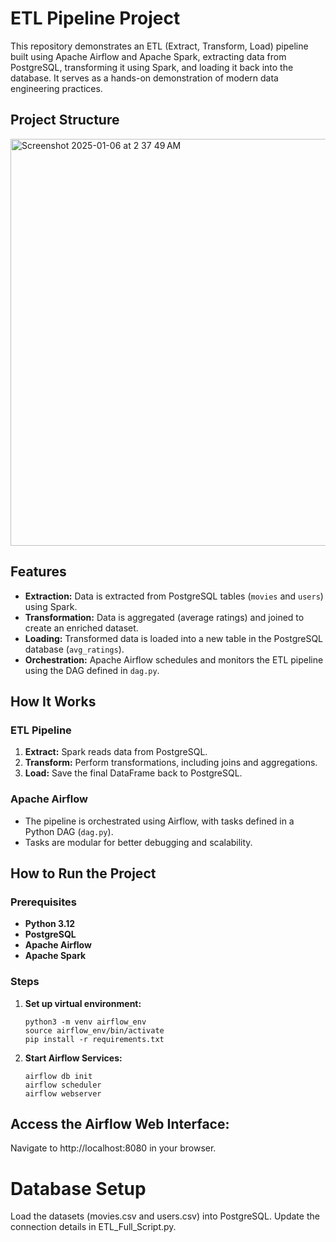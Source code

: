 # ETL Pipeline Project

This repository demonstrates an ETL (Extract, Transform, Load) pipeline built using Apache Airflow and Apache Spark, extracting data from PostgreSQL, transforming it using Spark, and loading it back into the database. It serves as a hands-on demonstration of modern data engineering practices.

## Project Structure
<img width="651" alt="Screenshot 2025-01-06 at 2 37 49 AM" src="https://github.com/user-attachments/assets/556dc737-c78f-4f7a-9e6d-0276927a4263" />



## Features

- **Extraction:** Data is extracted from PostgreSQL tables (`movies` and `users`) using Spark.
- **Transformation:** Data is aggregated (average ratings) and joined to create an enriched dataset.
- **Loading:** Transformed data is loaded into a new table in the PostgreSQL database (`avg_ratings`).
- **Orchestration:** Apache Airflow schedules and monitors the ETL pipeline using the DAG defined in `dag.py`.

## How It Works

### ETL Pipeline
1. **Extract:** Spark reads data from PostgreSQL.
2. **Transform:** Perform transformations, including joins and aggregations.
3. **Load:** Save the final DataFrame back to PostgreSQL.

### Apache Airflow
- The pipeline is orchestrated using Airflow, with tasks defined in a Python DAG (`dag.py`).
- Tasks are modular for better debugging and scalability.

## How to Run the Project

### Prerequisites
- **Python 3.12**
- **PostgreSQL**
- **Apache Airflow**
- **Apache Spark**

### Steps

1. **Set up virtual environment:**
   ```
   python3 -m venv airflow_env
   source airflow_env/bin/activate
   pip install -r requirements.txt
   ```

2. **Start Airflow Services:**
   ```
   airflow db init
   airflow scheduler
   airflow webserver
   ```

## Access the Airflow Web Interface:
Navigate to http://localhost:8080 in your browser.


# Database Setup
Load the datasets (movies.csv and users.csv) into PostgreSQL.
Update the connection details in ETL_Full_Script.py.
